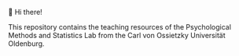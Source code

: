 👋 Hi there!

This repository contains the teaching resources of the Psychological Methods and Statistics Lab from the Carl von Ossietzky Universität Oldenburg.
